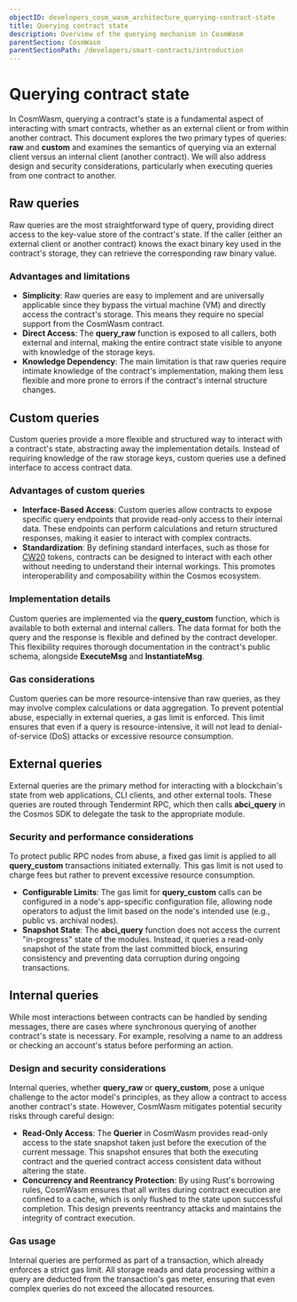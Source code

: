 ```yaml
---
objectID: developers_cosm_wasm_architecture_querying-contract-state
title: Querying contract state
description: Overview of the querying mechanism in CosmWasm
parentSection: CosmWasm
parentSectionPath: /developers/smart-contracts/introduction
---
```


# Querying contract state

In CosmWasm, querying a contract's state is a fundamental aspect of interacting with smart contracts, whether as an external client or from within another contract. This document explores the two primary types of queries: **raw** and **custom** and examines the semantics of querying via an external client versus an internal client (another contract). We will also address design and security considerations, particularly when executing queries from one contract to another.

## Raw queries

Raw queries are the most straightforward type of query, providing direct access to the key-value store of the contract's state. If the caller (either an external client or another contract) knows the exact binary key used in the contract's storage, they can retrieve the corresponding raw binary value.

### Advantages and limitations

- **Simplicity**: Raw queries are easy to implement and are universally applicable since they bypass the virtual machine (VM) and directly access the contract's storage. This means they require no special support from the CosmWasm contract.
- **Direct Access**: The **query_raw** function is exposed to all callers, both external and internal, making the entire contract state visible to anyone with knowledge of the storage keys.
- **Knowledge Dependency**: The main limitation is that raw queries require intimate knowledge of the contract's implementation, making them less flexible and more prone to errors if the contract's internal structure changes.

## Custom queries

Custom queries provide a more flexible and structured way to interact with a contract's state, abstracting away the implementation details. Instead of requiring knowledge of the raw storage keys, custom queries use a defined interface to access contract data.

### Advantages of custom queries

- **Interface-Based Access**: Custom queries allow contracts to expose specific query endpoints that provide read-only access to their internal data. These endpoints can perform calculations and return structured responses, making it easier to interact with complex contracts.
- **Standardization**: By defining standard interfaces, such as those for [CW20](https://github.com/CosmWasm/cw-plus/blob/main/packages/cw20/src/query.rs) tokens, contracts can be designed to interact with each other without needing to understand their internal workings. This promotes interoperability and composability within the Cosmos ecosystem.

### Implementation details

Custom queries are implemented via the **query_custom** function, which is available to both external and internal callers. The data format for both the query and the response is flexible and defined by the contract developer. This flexibility requires thorough documentation in the contract's public schema, alongside **ExecuteMsg** and **InstantiateMsg**.

### Gas considerations

Custom queries can be more resource-intensive than raw queries, as they may involve complex calculations or data aggregation. To prevent potential abuse, especially in external queries, a gas limit is enforced. This limit ensures that even if a query is resource-intensive, it will not lead to denial-of-service (DoS) attacks or excessive resource consumption.

## External queries

External queries are the primary method for interacting with a blockchain's state from web applications, CLI clients, and other external tools. These queries are routed through Tendermint RPC, which then calls **abci_query** in the Cosmos SDK to delegate the task to the appropriate module.

### Security and performance considerations

To protect public RPC nodes from abuse, a fixed gas limit is applied to all **query_custom** transactions initiated externally. This gas limit is not used to charge fees but rather to prevent excessive resource consumption.

- **Configurable Limits**: The gas limit for **query_custom** calls can be configured in a node's app-specific configuration file, allowing node operators to adjust the limit based on the node's intended use (e.g., public vs. archival nodes).
- **Snapshot State**: The **abci_query** function does not access the current "in-progress" state of the modules. Instead, it queries a read-only snapshot of the state from the last committed block, ensuring consistency and preventing data corruption during ongoing transactions.

## Internal queries

While most interactions between contracts can be handled by sending messages, there are cases where synchronous querying of another contract's state is necessary. For example, resolving a name to an address or checking an account's status before performing an action.

### Design and security considerations

Internal queries, whether **query_raw** or **query_custom**, pose a unique challenge to the actor model's principles, as they allow a contract to access another contract's state. However, CosmWasm mitigates potential security risks through careful design:

- **Read-Only Access**: The **Querier** in CosmWasm provides read-only access to the state snapshot taken just before the execution of the current message. This snapshot ensures that both the executing contract and the queried contract access consistent data without altering the state.
- **Concurrency and Reentrancy Protection**: By using Rust's borrowing rules, CosmWasm ensures that all writes during contract execution are confined to a cache, which is only flushed to the state upon successful completion. This design prevents reentrancy attacks and maintains the integrity of contract execution.

### Gas usage

Internal queries are performed as part of a transaction, which already enforces a strict gas limit. All storage reads and data processing within a query are deducted from the transaction's gas meter, ensuring that even complex queries do not exceed the allocated resources.